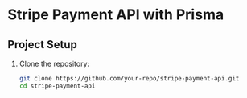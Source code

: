 # Stripe Payment API with Prisma

## Project Setup

1. Clone the repository:
   ```bash
   git clone https://github.com/your-repo/stripe-payment-api.git
   cd stripe-payment-api
